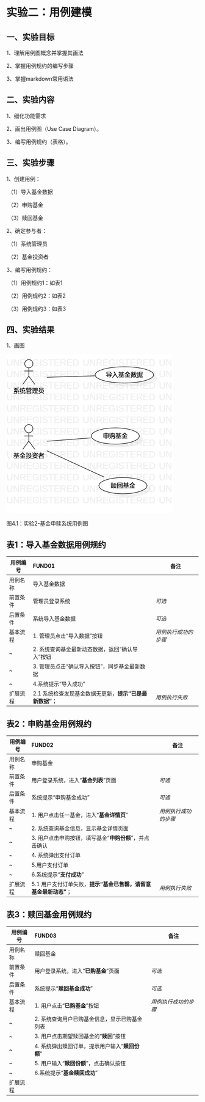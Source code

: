 # 实验二：用例建模

## 一、实验目标
1、理解用例图概念并掌握其画法

2、掌握用例规约的编写步骤

3、掌握markdown常用语法

## 二、实验内容
1、细化功能需求

2、画出用例图（Use Case Diagram）。

3、编写用例规约（表格）。

## 三、实验步骤
1、创建用例：

​	（1）导入基金数据

​	（2）申购基金

​	（3）赎回基金

2、确定参与者：

​	（1）系统管理员

​	（2）基金投资者

3、编写用例规约：

​	（1）用例规约1：如表1

​	（2）用例规约2：如表2

​	（3）用例规约3：如表3

## 四、实验结果
1、画图

![第一个UML图](./model02.png)

图4.1：实验2-基金申赎系统用例图

## 表1：导入基金数据用例规约  

用例编号  | FUND01 | 备注  
-|:-|-  
用例名称  | 导入基金数据 |   
前置条件  | 管理员登录系统 | *可选*   
后置条件  | 系统导入基金数据 | *可选*   
基本流程  | 1. 管理员点击“导入数据”按钮 |*用例执行成功的步骤*    
~| 2. 系统查询基金最新动态数据，返回“确认导入”按钮 |   
~| 3. 管理员点击“确认导入按钮”，同步基金最新数据 |   
 ~        | 4.系统提示“导入成功”                                     |                      
 扩展流程 | 2.1 系统检查发现基金数据无更新，**提示“已是最新数据”**； | *用例执行失败*       

## 表2：申购基金用例规约  

| 用例编号 | FUND02                                                       | 备注                 |
| -------- | :----------------------------------------------------------- | -------------------- |
| 用例名称 | 申购基金                                                     |                      |
| 前置条件 | 用户登录系统，进入“**基金列表**”页面                         | *可选*               |
| 后置条件 | 系统提示“申购基金成功”                                       | *可选*               |
| 基本流程 | 1. 用户点击任一基金，进入“**基金详情页**”                    | *用例执行成功的步骤* |
| ~        | 2. 系统查询基金信息，显示基金详情页面                        |                      |
| ~        | 3. 用户点击申购按钮，填写基金“**申购份额**”，并点击确认      |                      |
| ~        | 4. 系统弹出支付订单                                          |                      |
| ~        | 5.用户支付订单                                               |                      |
| ~        | 6.系统提示“**支付成功**”                                     |                      |
| 扩展流程 | 5.1 用户支付订单失败，**提示“基金已售罄，请留意基金最新动态”**； | *用例执行失败*       |

## 表3：赎回基金用例规约  

| 用例编号 | FUND03                                          | 备注                 |
| -------- | :---------------------------------------------- | -------------------- |
| 用例名称 | 赎回基金                                        |                      |
| 前置条件 | 用户登录系统，进入“**已购基金**”页面            | *可选*               |
| 后置条件 | 系统提示“**赎回基金成功**”                      | *可选*               |
| 基本流程 | 1. 用户点击“**已购基金**”按钮                   | *用例执行成功的步骤* |
| ~        | 2. 系统查询用户已购基金信息，显示已购基金列表   |                      |
| ~        | 3. 用户点击期望赎回基金的“**赎回**”按钮         |                      |
| ~        | 4. 系统弹出赎回订单，提示用户输入“**赎回份额**” |                      |
| ~        | 5. 用户输入“**赎回份额**”，点击确认按钮         |                      |
| ~        | 6.系统提示“**基金赎回成功**”                    |                      |
| 扩展流程 |                                                 |                      |